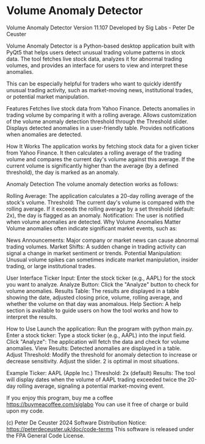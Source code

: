 # Volume Anomaly Detector

 


Volume Anomaly Detector
 Version 11.107
Developed by Sig Labs - Peter De Ceuster

Volume Anomaly Detector is a Python-based desktop application built with PyQt5 that helps users detect unusual trading volume patterns in stock data. The tool fetches live stock data, analyzes it for abnormal trading volumes, and provides an interface for users to view and interpret these anomalies.

This can be especially helpful for traders who want to quickly identify unusual trading activity, such as market-moving news, institutional trades, or potential market manipulation.

Features
Fetches live stock data from Yahoo Finance.
Detects anomalies in trading volume by comparing it with a rolling average.
Allows customization of the volume anomaly detection threshold through the Threshold slider.
Displays detected anomalies in a user-friendly table.
Provides notifications when anomalies are detected.
 



How It Works
The application works by fetching stock data for a given ticker from Yahoo Finance. It then calculates a rolling average of the trading volume and compares the current day's volume against this average. If the current volume is significantly higher than the average (by a defined threshold), the day is marked as an anomaly.

Anomaly Detection
The volume anomaly detection works as follows:

Rolling Average: The application calculates a 20-day rolling average of the stock's volume.
Threshold: The current day's volume is compared with the rolling average. If it exceeds the rolling average by a set threshold (default: 2x), the day is flagged as an anomaly.
Notification: The user is notified when volume anomalies are detected.
Why Volume Anomalies Matter
Volume anomalies often indicate significant market events, such as:

News Announcements: Major company or market news can cause abnormal trading volumes.
Market Shifts: A sudden change in trading activity can signal a change in market sentiment or trends.
Potential Manipulation: Unusual volume spikes can sometimes indicate market manipulation, insider trading, or large institutional trades.

User Interface
Ticker Input: Enter the stock ticker (e.g., AAPL) for the stock you want to analyze.
Analyze Button: Click the "Analyze" button to check for volume anomalies.
Results Table: The results are displayed in a table showing the date, adjusted closing price, volume, rolling average, and whether the volume on that day was anomalous.
Help Section: A help section is available to guide users on how the tool works and how to interpret the results.

How to Use
Launch the application: Run the program with python main.py.
Enter a stock ticker: Type a stock ticker (e.g., AAPL) into the input field.
Click "Analyze": The application will fetch the data and check for volume anomalies.
View Results: Detected anomalies are displayed in a table.
Adjust Threshold: Modify the threshold for anomaly detection to increase or decrease sensitivity.
Adjust the slider. 2 is optimal in most situations.

Example
Ticker: AAPL (Apple Inc.)
Threshold: 2x (default)
Results: The tool will display dates when the volume of AAPL trading exceeded twice the 20-day rolling average, signaling a potential market-moving event.




If you enjoy this program, buy me a coffee https://buymeacoffee.com/siglabo
You can use it free of charge or build upon my code. 
 
(c) Peter De Ceuster 2024
Software Distribution Notice: https://peterdeceuster.uk/doc/code-terms 
This software is released under the FPA General Code License.
 

